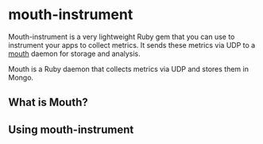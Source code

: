 # mouth-instrument

Mouth-instrument is a very lightweight Ruby gem that you can use to instrument your apps to collect metrics.  It sends these metrics via UDP to a [mouth](http://www.github.com/cypriss/mouth) daemon for storage and analysis.

Mouth is a Ruby daemon that collects metrics via UDP and stores them in Mongo.


## What is Mouth?

## Using mouth-instrument